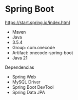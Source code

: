 # Spring Boot

https://start.spring.io/index.html

 - Maven
 - Java
 - 3.5.4
 - Group: com.onecode
 - Artifact: onecode-spring-boot
 - Java 21

Dependencias
 - Spring Web
 - MySQL Driver
 - Spring Boot DevTool
 - Spring Data JPA
